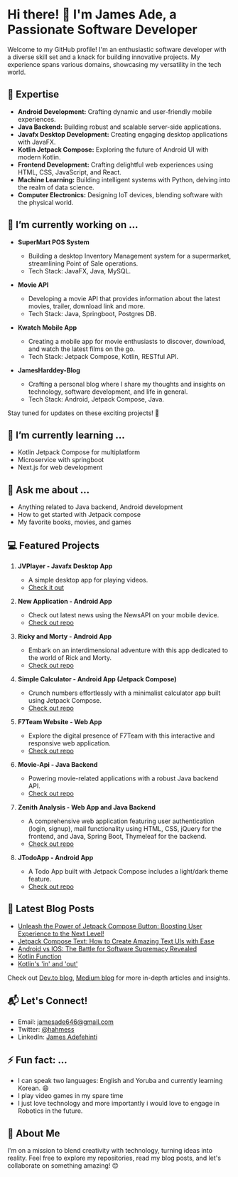 # Hi there! 👋 I'm James Ade, a Passionate Software Developer


Welcome to my GitHub profile! 
I'm an enthusiastic software developer with a diverse skill set and a knack for building innovative projects. My experience spans various domains, showcasing my versatility in the tech world.


## 🚀 Expertise

- **Android Development:** Crafting dynamic and user-friendly mobile experiences.
- **Java Backend:** Building robust and scalable server-side applications.
- **Javafx Desktop Development:** Creating engaging desktop applications with JavaFX.
- **Kotlin Jetpack Compose:** Exploring the future of Android UI with modern Kotlin.
- **Frontend Development:** Crafting delightful web experiences using HTML, CSS, JavaScript, and React.
- **Machine Learning:** Building intelligent systems with Python, delving into the realm of data science.
- **Computer Electronics:** Designing IoT devices, blending software with the physical world.


## 🔭 I’m currently working on ...

- **SuperMart POS System**
  - Building a desktop Inventory Management system for a supermarket, streamlining Point of Sale operations.
  - Tech Stack: JavaFX, Java, MySQL.

- **Movie API**
  - Developing a movie API that provides information about the latest movies, trailer, download link and more.
  - Tech Stack: Java, Springboot, Postgres DB.

- **Kwatch Mobile App**
  - Creating a mobile app for movie enthusiasts to discover, download, and watch the latest films on the go.
  - Tech Stack: Jetpack Compose, Kotlin, RESTful API.

- **JamesHarddey-Blog**
  - Crafting a personal blog where I share my thoughts and insights on technology, software development, and life in general.
  - Tech Stack: Android, Jetpack Compose, Java.

Stay tuned for updates on these exciting projects! 🚀


## 🌱 I’m currently learning ...

- Kotlin Jetpack Compose for multiplatform
- Microservice with springboot
- Next.js for web development


## 💬 Ask me about ...

- Anything related to Java backend, Android development
- How to get started with Jetpack compose
- My favorite books, movies, and games



## 💻 Featured Projects

1. **JVPlayer - Javafx Desktop App**
   - A simple desktop app for playing videos.
   - [Check it out](https://github.com/JamesHardey/JPlayer)

2. **New Application - Android App**
   - Check out latest news using the NewsAPI on your mobile device.
   - [Check out repo](https://github.com/JamesHardey/NewsAppllication)

3. **Ricky and Morty - Android App**
   - Embark on an interdimensional adventure with this app dedicated to the world of Rick and Morty.
   - [Check out repo](https://github.com/JamesHardey/Project3Api)

4. **Simple Calculator - Android App (Jetpack Compose)**
   - Crunch numbers effortlessly with a minimalist calculator app built using Jetpack Compose.
   - [Check out repo](https://github.com/JamesHardey/ComposeCalculator)

5. **F7Team Website - Web App**
   - Explore the digital presence of F7Team with this interactive and responsive web application.
   - [Check out repo](https://github.com/F7Team/Website-Frontend)

6. **Movie-Api - Java Backend**
   - Powering movie-related applications with a robust Java backend API.
   - [Check out repo](https://github.com/JamesHardey/moviewatchapi)

7. **Zenith Analysis - Web App and Java Backend**
   - A comprehensive web application featuring user authentication (login, signup), mail functionality using HTML, CSS, jQuery for the frontend, and Java, Spring Boot, Thymeleaf for the backend.
   - [Check out repo](https://github.com/JamesHardey/Zenith-Analysis)
    
8. **JTodoApp - Android App**
   - A Todo App built with Jetpack Compose includes a light/dark theme feature.
   - [Check out repo](https://github.com/JamesHardey/JTodoApp)

<!-- 7. **IoT Innovations - Smart Devices**
   - Bridging the gap between software and the physical world.
   - [Discover IoT](link-to-iot-repo)


## 📈 GitHub Stats

![My GitHub Stats](https://github-readme-stats.vercel.app/api?username=JamesHardey&show_icons=true&hide=contribs,prs&theme=radical) -->



## 📰 Latest Blog Posts

- [Unleash the Power of Jetpack Compose Button: Boosting User Experience to the Next Level!](https://medium.com/@jamesade.learning/unleash-the-power-of-jetpack-compose-button-boosting-user-experience-to-the-next-level-494867b051f7)
- [Jetpack Compose Text: How to Create Amazing Text UIs with Ease](https://medium.com/@jamesade.learning/jetpack-compose-text-how-to-create-amazing-text-uis-with-ease-1c69fc2d535c)
- [Android vs IOS: The Battle for Software Supremacy Revealed](https://dev.to/jameshardey/android-vs-ios-the-battle-for-software-supremacy-revealed-4j6d)
- [Kotlin Function](https://dev.to/jameshardey/kotlin-function-5em1)
- [Kotlin's 'in' and 'out'](https://dev.to/jameshardey/kotlins-in-and-out-how-to-master-variance-in-generic-types-3568)

Check out [Dev.to blog](https://dev.to/jameshardey),  [Medium blog](https://medium.com/@jamesade.learning) for more in-depth articles and insights.


## 📬 Let's Connect!

- Email: jamesade646@gmail.com
- Twitter: [@hahmess](^1^)
- LinkedIn: [James Adefehinti](^2^)


## ⚡ Fun fact: ...

- I can speak two languages: English and Yoruba and currently learning Korean. 😄
- I play video games in my spare time
- I just love technology and more importantly i would love to engage in Robotics in the future.


## 🌟 About Me

I'm on a mission to blend creativity with technology, turning ideas into reality. Feel free to explore my repositories, read my blog posts, and let's collaborate on something amazing! 😊


<!-- [![Readme Card](https://github-readme-stats.vercel.app/api/pin/?username=JamesHardey&repo=github-readme-stats)] -->




